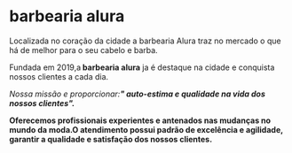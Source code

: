 <!DOCTYEP html>
<html>
 

 <h1>barbearia alura </h1>

 <p>Localizada no coração da cidade a barbearia Alura traz no mercado o que há de melhor para o seu cabelo e barba.

 <p>Fundada em 2019,a<strong> barbearia alura</strong> ja é destaque na cidade e conquista nossos clientes a cada dia.    </p>

 <p><em>Nossa missão e proporcionar:<strong>" auto-estima e qualidade na vida dos nossos clientes"</strng>.</em></p>

 <p>Oferecemos profissionais experientes e antenados nas mudanças no mundo da moda.O atendimento possui padrão de        excelência e agilidade, garantir a qualidade e satisfação dos nossos clientes.</p>
</html>
